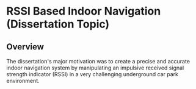 # RSSI Based Indoor Navigation (Dissertation Topic)
<h2 id="overview">Overview</h2>

The dissertation's major motivation was to create a precise and accurate indoor navigation system by manipulating an impulsive received signal strength indicator (RSSI)
in a very challenging underground car park environment.
